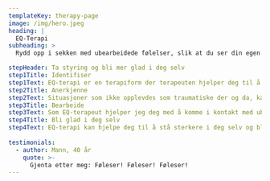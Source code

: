 ```yaml
---
templateKey: therapy-page
image: /img/hero.jpeg
heading: |
  EQ-Terapi
subheading: >
  Rydd opp i sekken med ubearbeidede følelser, slik at du ser din egen verdi og tør å være mer ærlig om hvem du er.

stepHeader: Ta styring og bli mer glad i deg selv
step1Title: Identifiser
step1Text: EQ-terapi er en terapiform der terapeuten hjelper deg til å identifisere og anerkjenne følelsene dine. Vi jobber med å identifisere de bakenforliggende årsaker til at ting er som de er. 
step2Title: Anerkjenne
step2Text: Situasjoner som ikke opplevdes som traumatiske der og da, kan likevel ha satt dype spor. Dette er spor som kan ha påvirket hvordan du ser deg selv i dag. I terapien anerkjenner vi disse følelsene.
step3Title: Bearbeide
step3Text: Som EQ-terapeut hjelper jeg deg med å komme i kontakt med ubearbeidede følelser i kroppen. Her tar vi følelsenen på alvor og du får hjelp til å bearbeidet såre erfaringer som kroppen fortsatt husker.
step4Title: Bli glad i deg selv
step4Text: EQ-terapi kan hjelpe deg til å stå sterkere i deg selv og blir kvitt vonde opplevelser som ofte tar stor plass. Dermed blir det mere plass til glede og overskudd.
     
testimonials:
  - author: Mann, 40 år
    quote: >-
      Gjenta etter meg: Føleser! Føleser! Føleser!
---
```

